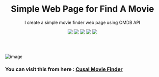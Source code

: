 <h1 align="center">Simple Web Page for Find A Movie</h1>

<p align="center">I create a simple movie finder web page using OMDB API</p>
<p align="center">
        <img src="https://img.shields.io/github/created-at/cusaldmsr/Simple-Movie-Finder"/>
        <img src="https://img.shields.io/github/commit-activity/m/cusaldmsr/Simple-Movie-Finder"/>
        <img src="https://img.shields.io/github/forks/cusaldmsr/Simple-Movie-Finder"/>
        <img src="https://img.shields.io/github/stars/cusaldmsr/Simple-Movie-Finder"/>
        <img src="https://img.shields.io/github/watchers/cusaldmsr/Simple-Movie-Finder"/>
</p>

<br>
<br>

![image](https://github.com/user-attachments/assets/1140a9b5-1d0a-4314-a89d-1ed023ac251b)


<h3>You can visit this from here : <a href="https://cusaldmsr.github.io/Simple-Movie-Finder/">Cusal Movie Finder</a></h3>
